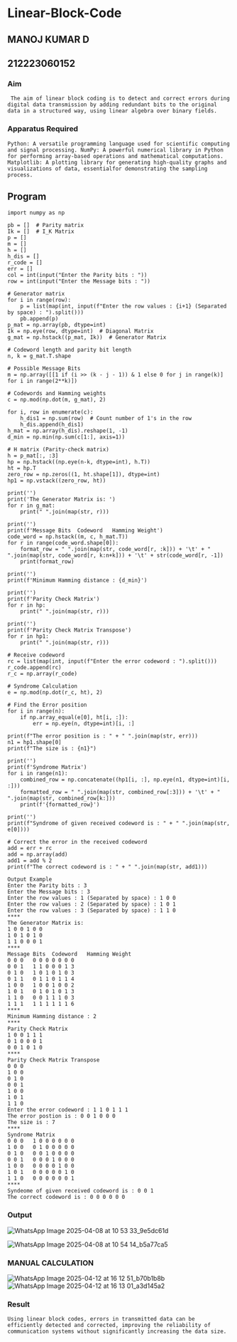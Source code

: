 # Linear-Block-Code
## MANOJ KUMAR D
## 212223060152
### Aim
     The aim of linear block coding is to detect and correct errors during digital data transmission by adding redundant bits to the original data in a structured way, using linear algebra over binary fields.
### Apparatus Required 
    Python: A versatile programming language used for scientific computing and signal processing. NumPy: A powerful numerical library in Python for performing array-based operations and mathematical computations. Matplotlib: A plotting library for generating high-quality graphs and visualizations of data, essentialfor demonstrating the sampling process.
## Program
~~~
import numpy as np

pb = []  # Parity matrix
Ik = []  # I_K Matrix
p = []
m = []
h = []
h_dis = []
r_code = []
err = []
col = int(input("Enter the Parity bits : "))
row = int(input("Enter the Message bits : "))

# Generator matrix
for i in range(row):
    p = list(map(int, input(f"Enter the row values : {i+1} (Separated by space) : ").split()))
    pb.append(p)
p_mat = np.array(pb, dtype=int)
Ik = np.eye(row, dtype=int)  # Diagonal Matrix
g_mat = np.hstack((p_mat, Ik))  # Generator Matrix

# Codeword length and parity bit length
n, k = g_mat.T.shape

# Possible Message Bits
m = np.array([[1 if (i >> (k - j - 1)) & 1 else 0 for j in range(k)] for i in range(2**k)])

# Codewords and Hamming weights
c = np.mod(np.dot(m, g_mat), 2)

for i, row in enumerate(c):
    h_dis1 = np.sum(row)  # Count number of 1's in the row
    h_dis.append(h_dis1)
h_mat = np.array(h_dis).reshape(1, -1)
d_min = np.min(np.sum(c[1:], axis=1))

# H matrix (Parity-check matrix)
h = p_mat[:, :3]
hp = np.hstack((np.eye(n-k, dtype=int), h.T))
ht = hp.T
zero_row = np.zeros((1, ht.shape[1]), dtype=int)
hp1 = np.vstack((zero_row, ht))

print('')
print('The Generator Matrix is: ')
for r in g_mat:
    print(" ".join(map(str, r)))

print('')
print(f'Message Bits  Codeword   Hamming Weight')
code_word = np.hstack((m, c, h_mat.T))
for r in range(code_word.shape[0]):
    format_row = " ".join(map(str, code_word[r, :k])) + '\t' + " ".join(map(str, code_word[r, k:n+k])) + '\t' + str(code_word[r, -1])
    print(format_row)

print('')
print(f'Minimum Hamming distance : {d_min}')

print('')
print(f'Parity Check Matrix')
for r in hp:
    print(" ".join(map(str, r)))

print('')
print(f'Parity Check Matrix Transpose')
for r in hp1:
    print(" ".join(map(str, r)))

# Receive codeword
rc = list(map(int, input(f"Enter the error codeword : ").split()))
r_code.append(rc)
r_c = np.array(r_code)

# Syndrome Calculation
e = np.mod(np.dot(r_c, ht), 2)

# Find the Error position
for i in range(n):
    if np.array_equal(e[0], ht[i, :]):
        err = np.eye(n, dtype=int)[i, :]

print(f"The error position is : " + " ".join(map(str, err)))
n1 = hp1.shape[0]
print(f"The size is : {n1}")

print('')
print(f'Syndrome Matrix')
for i in range(n1):
    combined_row = np.concatenate((hp1[i, :], np.eye(n1, dtype=int)[i, :]))
    formatted_row = " ".join(map(str, combined_row[:3])) + '\t' + " ".join(map(str, combined_row[k:]))
    print(f'{formatted_row}')

print('')
print(f"Syndrome of given received codeword is : " + " ".join(map(str, e[0])))

# Correct the error in the received codeword
add = err + rc
add = np.array(add)
add1 = add % 2
print(f"The correct codeword is : " + " ".join(map(str, add1)))

Output Example
Enter the Parity bits : 3
Enter the Message bits : 3
Enter the row values : 1 (Separated by space) : 1 0 0
Enter the row values : 2 (Separated by space) : 1 0 1
Enter the row values : 3 (Separated by space) : 1 1 0
****
The Generator Matrix is: 
1 0 0 1 0 0
1 0 1 0 1 0
1 1 0 0 0 1
****
Message Bits  Codeword   Hamming Weight
0 0 0	0 0 0 0 0 0	0
0 0 1	1 1 0 0 0 1	3
0 1 0	1 0 1 0 1 0	3
0 1 1	0 1 1 0 1 1	4
1 0 0	1 0 0 1 0 0	2
1 0 1	0 1 0 1 0 1	3
1 1 0	0 0 1 1 1 0	3
1 1 1	1 1 1 1 1 1	6
****
Minimum Hamming distance : 2
****
Parity Check Matrix
1 0 0 1 1 1
0 1 0 0 0 1
0 0 1 0 1 0
****
Parity Check Matrix Transpose
0 0 0
1 0 0
0 1 0
0 0 1
1 0 0
1 0 1
1 1 0
Enter the error codeword : 1 1 0 1 1 1 
The error postion is : 0 0 1 0 0 0
The size is : 7
****
Syndrome Matrix
0 0 0	1 0 0 0 0 0 0
1 0 0	0 1 0 0 0 0 0
0 1 0	0 0 1 0 0 0 0
0 0 1	0 0 0 1 0 0 0
1 0 0	0 0 0 0 1 0 0
1 0 1	0 0 0 0 0 1 0
1 1 0	0 0 0 0 0 0 1
****
Syndeome of given received codeword is : 0 0 1
The correct codeword is : 0 0 0 0 0 0

~~~
### Output
  ![WhatsApp Image 2025-04-08 at 10 53 33_9e5dc61d](https://github.com/user-attachments/assets/e8625019-9871-4bbf-9e00-362268e9deb7)

   ![WhatsApp Image 2025-04-08 at 10 54 14_b5a77ca5](https://github.com/user-attachments/assets/25af3378-d7ee-4a29-beae-fdceb473c361)
### MANUAL CALCULATION
   ![WhatsApp Image 2025-04-12 at 16 12 51_b70b1b8b](https://github.com/user-attachments/assets/acd7e795-5cb7-43fc-89ef-972a2d9a875a)
   ![WhatsApp Image 2025-04-12 at 16 13 01_a3d145a2](https://github.com/user-attachments/assets/c941eb7f-d825-4fb2-9b76-389296461984)

### Result
    Using linear block codes, errors in transmitted data can be efficiently detected and corrected, improving the reliability of communication systems without significantly increasing the data size.
